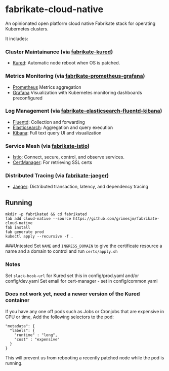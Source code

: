 # fabrikate-cloud-native

An opinionated open platform cloud native Fabrikate stack for operating Kubernetes clusters.

It includes:

### Cluster Maintainance (via [fabrikate-kured](https://github.com/timfpark/fabrikate-kured))
-   [Kured](https://github.com/weaveworks/kured): Automatic node reboot when OS is patched. 

### Metrics Monitoring (via [fabrikate-prometheus-grafana](https://github.com/timfpark/fabrikate-prometheus-grafana))
-   [Prometheus](https://prometheus.io/) Metrics aggregation
-   [Grafana](https://grafana.com/) Visualization with Kubernetes monitoring dashboards preconfigured

### Log Management (via [fabrikate-elasticsearch-fluentd-kibana](https://github.com/timfpark/fabrikate-elasticsearch-fluentd-kibana))
-   [Fluentd](https://www.fluentd.org/): Collection and forwarding
-   [Elasticsearch](https://www.elastic.co/): Aggregation and query execution
-   [Kibana](https://www.elastic.co/products/kibana): Full text query UI and visualization

### Service Mesh (via [fabrikate-istio](https://github.com/evanlouie/fabrikate-istio))
-   [Istio](https://istio.io/): Connect, secure, control, and observe services.
-   [CertManager](https://docs.cert-manager.io/en/latest/#): For retrieving SSL certs

### Distributed Tracing (via [fabrikate-jaeger](https://github.com/bnookala/fabrikate-jaeger))
-   [Jaeger](https://www.jaegertracing.io/): Distributed transaction, latency, and dependency tracing






## Running

```
mkdir -p fabrikated && cd fabrikated
fab add cloud-native --source https://github.com/grimesjm/fabrikate-cloud-native
fab install
fab generate prod
kubectl apply --recursive -f . 
```


###Untested
Set `NAME` and `INGRESS_DOMAIN` to give the certificate resource a name and a domain to control and run `certs/apply.sh`


### Notes

Set `slack-hook-url` for Kured set this in config/prod.yaml and/or config/dev.yaml
Set email for cert-manager - set in config/common.yaml



### Does not work yet, need a newer version of the Kured container 
If you have any one off pods such as Jobs or Cronjobs that are expensive in CPU or time, Add the following selectors to the pod:

```
"metadata": {
  "labels": {
    "runtime" : "long",
    "cost" : "expensive"
  }
}
```

This will prevent us from rebooting a recently patched node while the pod is running. 
